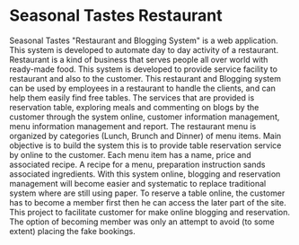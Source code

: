 # Seasonal Tastes Restaurant

Seasonal Tastes "Restaurant and Blogging System" is a web application. This system is developed to automate day to day activity of a restaurant. Restaurant is a kind of business that serves people all over world with ready-made food. This system is developed to provide service facility to restaurant and also to the customer. This restaurant and Blogging system can be used by employees in a restaurant to handle the clients, and can help them easily find free tables. The services that are provided is reservation table, exploring meals and commenting on blogs by the customer through the system online, customer information management, menu information management and report. The restaurant menu is organized by categories (Lunch, Brunch and Dinner) of menu items. Main objective is to build the system this is to provide table reservation service by online to the customer. Each menu item has a name, price and associated recipe. A recipe for a menu, preparation instruction sands associated ingredients. With this system online, blogging and reservation management will become easier and systematic to replace traditional system where are still using paper. To reserve a table online, the customer has to become a member first then he can access the later part of the site. This project to facilitate customer for make online blogging and reservation. The option of becoming member was only an attempt to avoid (to some extent) placing the fake bookings. 


